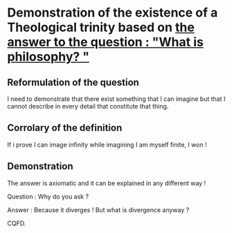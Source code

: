 # Demonstration of the existence of a Theological trinity based on [the answer to the question : "What is philosophy? "](https://github.com/damiensrobert/philosophical_texts/)

## Reformulation of the question

I need to demonstrate that there exist something that I can imagine but that I cannot describe in every detail that constitute that thing.

## Corrolary of the definition

If i prove I can image infinity while imagining I am myself finite, I won !

## Demonstration

The answer is axiomatic and it can be explained in any different way !

Question : Why do you ask ?

Answer : Because it diverges ! But what is divergence anyway ?

CQFD.
